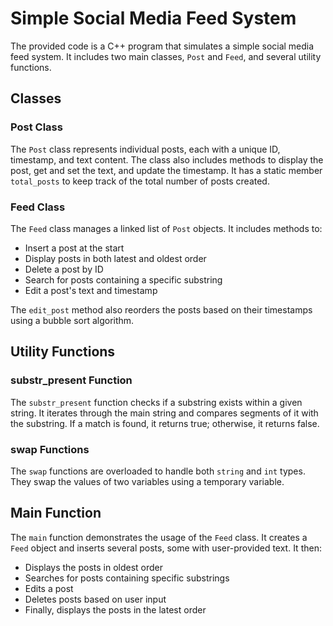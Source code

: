 # Simple Social Media Feed System

The provided code is a C++ program that simulates a simple social media feed system. It includes two main classes, `Post` and `Feed`, and several utility functions.

## Classes

### Post Class

The `Post` class represents individual posts, each with a unique ID, timestamp, and text content. The class also includes methods to display the post, get and set the text, and update the timestamp. It has a static member `total_posts` to keep track of the total number of posts created.

### Feed Class

The `Feed` class manages a linked list of `Post` objects. It includes methods to:

- Insert a post at the start
- Display posts in both latest and oldest order
- Delete a post by ID
- Search for posts containing a specific substring
- Edit a post's text and timestamp

The `edit_post` method also reorders the posts based on their timestamps using a bubble sort algorithm.

## Utility Functions

### substr_present Function

The `substr_present` function checks if a substring exists within a given string. It iterates through the main string and compares segments of it with the substring. If a match is found, it returns true; otherwise, it returns false.

### swap Functions

The `swap` functions are overloaded to handle both `string` and `int` types. They swap the values of two variables using a temporary variable.

## Main Function

The `main` function demonstrates the usage of the `Feed` class. It creates a `Feed` object and inserts several posts, some with user-provided text. It then:

- Displays the posts in oldest order
- Searches for posts containing specific substrings
- Edits a post
- Deletes posts based on user input
- Finally, displays the posts in the latest order
